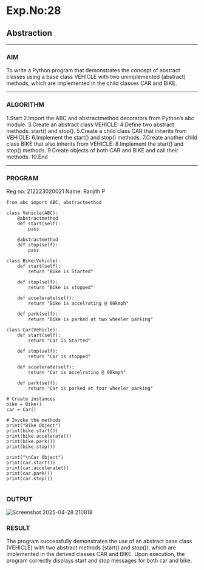 # Exp.No:28  
## Abstraction

---

### AIM  
To write a Python program that demonstrates the concept of abstract classes using a base class VEHICLE with two unimplemented (abstract) methods, which are implemented in the child classes CAR and BIKE.

---

### ALGORITHM

1.Start
2.Import the ABC and abstractmethod decorators from Python’s abc module.
3.Create an abstract class VEHICLE:
4.Define two abstract methods: start() and stop().
5.Create a child class CAR that inherits from VEHICLE:
6.Implement the start() and stop() methods.
7.Create another child class BIKE that also inherits from VEHICLE:
8.Implement the start() and stop() methods.
9.Create objects of both CAR and BIKE and call their methods.
10.End


---

### PROGRAM
Reg no: 212223020021
Name: Ranjith P

```
from abc import ABC, abstractmethod

class Vehicle(ABC):
    @abstractmethod
    def start(self):
        pass

    @abstractmethod
    def stop(self):
        pass

class Bike(Vehicle):
    def start(self):
        return "Bike is Started"

    def stop(self):
        return "Bike is stopped"

    def accelerate(self):
        return "Bike is accelrating @ 60kmph"

    def park(self):
        return "Bike is parked at two wheeler parking"

class Car(Vehicle):
    def start(self):
        return "Car is Started"

    def stop(self):
        return "Car is stopped"

    def accelerate(self):
        return "Car is accelrating @ 90kmph"

    def park(self):
        return "Car is parked at four wheeler parking"

# Create instances
bike = Bike()
car = Car()

# Invoke the methods
print("Bike Object")
print(bike.start())
print(bike.accelerate())
print(bike.park())
print(bike.stop())

print("\nCar Object")
print(car.start())
print(car.accelerate())
print(car.park())
print(car.stop())


```

### OUTPUT
![Screenshot 2025-04-28 210818](https://github.com/user-attachments/assets/7511df4d-81fb-4221-a821-a1cd79ac772d)



### RESULT
The program successfully demonstrates the use of an abstract base class (VEHICLE) with two abstract methods (start() and stop()), which are implemented in the derived classes CAR and BIKE. Upon execution, the program correctly displays start and stop messages for both car and bike.
